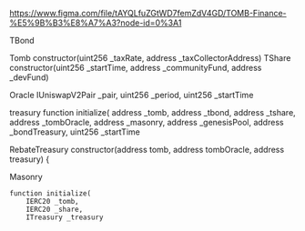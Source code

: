 https://www.figma.com/file/tAYQLfuZGtWD7femZdV4GD/TOMB-Finance-%E5%9B%B3%E8%A7%A3?node-id=0%3A1

TBond

Tomb
constructor(uint256 \_taxRate, address \_taxCollectorAddress)
TShare
constructor(uint256 \_startTime, address \_communityFund, address \_devFund)

Oracle
IUniswapV2Pair \_pair,
uint256 \_period,
uint256 \_startTime

treasury
function initialize(
address \_tomb,
address \_tbond,
address \_tshare,
address \_tombOracle,
address \_masonry,
address \_genesisPool,
address \_bondTreasury,
uint256 \_startTime

RebateTreasury
constructor(address tomb, address tombOracle, address treasury) {

Masonry

    function initialize(
        IERC20 _tomb,
        IERC20 _share,
        ITreasury _treasury
